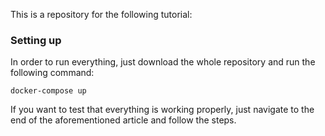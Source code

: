 This is a repository for the following tutorial: [](https://medium.com/@uxioandrade/implementing-session-caching-in-go-with-gin-sessions-redis-and-docker-838608f6cca)

### Setting up

In order to run everything, just download the whole repository and run the following command:

```
docker-compose up
```

If you want to test that everything is working properly, just navigate to the end of the aforementioned article and follow the steps.
